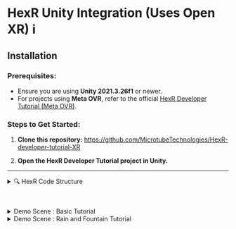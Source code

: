 # HexR Unity Integration (Uses Open XR) ℹ️

## Installation

### Prerequisites:
- Ensure you are using **Unity 2021.3.26f1** or newer.
- For projects using **Meta OVR**, refer to the official [HexR Developer Tutorial (Meta OVR)](https://github.com/MicrotubeTechnologies/HexR-Developer-Tutorial-Meta-OVR).
  
### Steps to Get Started:
1. **Clone this repository:**
   https://github.com/MicrotubeTechnologies/HexR-developer-tutorial-XR

2. **Open the HexR Developer Tutorial project in Unity.**

---

<details>
  <summary>🔍 HexR Code Structure</summary>

### Learn more about the HexR code structure and architecture 💡

<details>
  <summary>1. Hand Tracking (PhysicsHandTracking)</summary>

#### The HexR hand supports both the **OpenXR** and **Meta OVR** hand skeleton structure.  
Here’s a summary of the differences in hand structure:
- **OpenXR Hand Skeleton**
- **Meta OVR Hand Skeleton**  
The `PhysicsHandTracking` script mimics the position/rotation of either the OpenXR or Meta OVR hands, the script is attached to the Left/Right hand physics component under HexR Main.

![Hand Skeleton](https://github.com/user-attachments/assets/2585a044-ae44-4814-88e5-abe61c876f8e)

If a custom hand structure is used, you will have to recreate the `PhysicsHandTracking` to track each joint.

</details>

<details>
  <summary>2. HexR Overall Manager (HaptGloveManager)</summary>

#### The `HaptGloveManager` simplifies the setup process.  
- In the inspector, ensure the XR framework is set to OpenXR and click the **"Auto Set Up HexR"** button.
- If Set up is successfull, there should be no missing links in the inspector for HexR main, Left Hand Physics and Right hand Physics.
- Check the debug log to ensure the setup is successful. 

![Setup Image](https://github.com/user-attachments/assets/f09f713f-fa81-484e-8646-bbe830ecce35)

#### HaptGloveManager Settings:
- **XR Framework:**  
  - Do select only the OpenXR Framework as there will be missing assets if meta OVR is selected, for projects using Meta OVR refer to the meta developer tutorial in the link above.

- **HexR Hand Menu:**  
  - The hand menu 
  
</details>

<details>
  <summary>3. Haptics Controller (PressureTrackerMain)</summary>

#### The `PressureTrackerMain` script provide more control for developer to create custom haptic conditions.
#### There is functions that can be called to trigger specific haptics effect.
#### There is 6 Channels in the HexR glove allowing haptics to be triggered for each finger and the palm

- Functions Breakdown
  - Functions are categorized by **single-channel** or **multi-channel** triggers.  
  - Refer to the demo scene to see examples of how these functions are used.

</details>

<details>
  <summary>4. HexR Grab and Pinch (HexRGrabbable)</summary>

#### The `HexRGrabbable` script enables objects to be picked up by the HexR hands.
#### This is optional as you can also use the grab/pinch provided by **OpenXR**, however the haptics trigger and physics of grab will be different. Give both a try to see which is more suitable for you.
To set up `HexRGrabbable`:
1. Ensure the object has a **Collider (Trigger)** and **Rigidbody** attached to the same GameObject.
2. Since the interaction is physics-based, adjust the size of the collider to improve grab/pinch behavior.
3. Optionally, attach an additional collider if you want the object to interact with other GameObjects.

![Grabbable Example](https://github.com/user-attachments/assets/3fadad3e-80d7-4f57-9186-a63d4ebc125f)

#### HexRGrabbable Settings:
- **Type of Grab:**  
  - **Palm Grab:** Requires the palm and at least one finger to touch the object (thumb not required).
  - **Pinch Grab:** Requires the thumb and at least one finger to touch the object (palm not required).

- **Gravity Bool:**  
  If enabled, gravity will affect the object when released.

- **Haptic Slider:**  
  Controls the strength of the haptic feedback during grab or pinch.  
  - `0`: No haptics  
  - `60`: Maximum haptics strength

- **On Grab Event:**  
  Trigger an event when the object is grabbed or pinched.

- **On Release Event:**  
  Trigger an event when the object is released.

</details>

<details>
  <summary>5. Creating Haptic Zones (SpecialHaptics)</summary>

#### The `SpecialHaptics` script enables objects to trigger a custom haptic effect when touch.

![image](https://github.com/user-attachments/assets/15bc96c7-db42-452c-adeb-68b657984802)

To set up `SpecialHaptics`:
1. Ensure the object has a **Collider (Trigger)** attached to the same GameObject.
2. Since the interaction is physics-based, adjust the size of the collider for the haptic zone.
3. Select the type of Haptics in the inspector.

#### SpecialHaptics Settings:
- **Custom Vibrations:**  
  - When activated will create the vibration effects.
  - *Frequency Speed:* the frequency of the vibrations.
  - *Haptic Strength:* the strength of the vibrations.
- **Custom Haptics:**
  - When activated/touch will trigger a constant haptic.
  - *Haptic Pressure:* slider to adjust strength of haptic. 10 = weakest, 60 = strongest.
- **Fountain Effect:**  
  - When activated will simulate running water.
 
- **Raindrop Effect:**  
  - When activated will simulate raindrops with random haptics trigger.
    
- **Heart Beat Effect:**  
  - When activated will simulate beating heart, but only affects fingers and not palm.
    
- **Hand Squeeze Effect:**  
  - When activated will allows the player to trigger an event by squeezing the hand
  - `0.1`: Fully closed hand  
  - `1`: Fully open hand
</details> 

<details>
  <summary>6. Determine if hand is near (ProximityCheck)</summary>

#### The `ProximityCheck` script checks if the left or right hand is near the target object.
#### Haptics is only trigger when the hand is near the object.
#### Place the `ProximityCheck` prefab as a child of the target object and click the auto set up.
#### You should adjust the size of your trigger collider to ensure that it is optimise.


</details> 
</details>

&nbsp;


<details>
<summary> Demo Scene : Basic Tutorial </summary>
 
## **Demo Scene : Basic Tutorial **

#### The **Basic Tutorial ** demo scene contains the implementation to grab and pinch object using HexR grabbing and pinching.

![image](https://github.com/user-attachments/assets/a5ecd879-2c42-4e4b-a056-69a30dbceaec)

- Apple Object 🍎
  - The HexRGrabbable script is attach to the apple to allow it to be pick up. Palm grab have been selected and a haptics of 50 is triggered upon grab.
  - Gravity bool have been turned on, hence when you release the apple, it will be affected by gravity.

- Key Object 🔑
  - The HexRGrabbable script is attach to the apple to allow it to be pick up. Pinch grab have been selected and a haptics of 30 is triggered upon grab.
  - Gravity bool have been turned off.

- Torch Object 🔥
  - The HexRGrabbable script is attach to the torch to allow it to be pick up. Palm grab have been selected and a haptics of 40 is triggered upon grab.
  - Gravity bool have been turned off.
  - The SpecialHaptics is attach to the haptic zone(child gameobject) to allow vibrations to be triggered when touching the fire.

- Button Object 🎮
  - Button objects uses XR interaction and haptics is triggered from the events when the buttons is push.
  - Take a look at Open XR documentation to understand how to implement their hands interactions.
</details>

<details>
<summary> Demo Scene : Rain and Fountain Tutorial </summary>
 
## **  Demo Scene : Rain and Fountain Tutorial ⛲ **

#### The **Rain and Fountain Tutorial** demo scene contains the haptics implementations for using triggers and colliders to trigger haptics. 
#### There is a haptic zone in the fountain and rain clouds.
#### To create a haptic zone simply attach the `SpecialHaptics` Script and a collider(trigger) to a gameobject.

![image](https://github.com/user-attachments/assets/961d80fa-59ed-4431-a33e-46df43450ca8)


</details>



 

